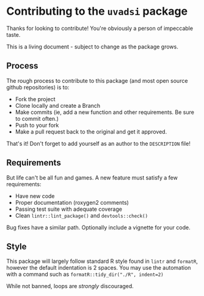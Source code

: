 # Contributing to the `uvadsi` package

Thanks for looking to contribute! You're obviously a person of impeccable taste.

This is a living document - subject to change as the package grows.

## Process

The rough process to contribute to this package (and most open source github repositories) is to:

 * Fork the project
 * Clone locally and create a Branch
 * Make commits (ie, add a new function and other requirements. Be sure to commit often.)
 * Push to your fork
 * Make a pull request back to the original and get it approved.

That's it! Don't forget to add yourself as an author to the `DESCRIPTION` file!

## Requirements

But life can't be all fun and games. A new feature must satisfy a few requirements:

 * Have new code
 * Proper documentation (roxygen2 comments)
 * Passing test suite with adequate coverage
 * Clean `lintr::lint_package()` and `devtools::check()`

Bug fixes have a similar path. Optionally include a vignette for your code.

## Style

This package will largely follow standard R style found in `lintr` and `formatR`, however the default indentation is 2 spaces. You may use the automation with a command such as `formatR::tidy_dir("./R", indent=2)`

While not banned, loops are *strongly* discouraged.
